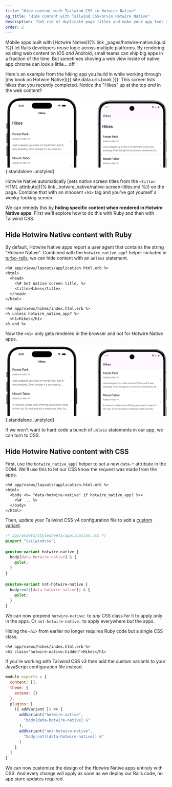 ```yaml
---
title: "Hide content with Tailwind CSS in Hotwire Native"
og_title: "Hide content with Tailwind CSS<br>in Hotwire Native"
description: "Get rid of duplicate page titles and make your app feel more native with a Tailwind CSS custom variant."
order: 2
---
```


Mobile apps built with [Hotwire Native]({% link _pages/hotwire-native.liquid %}) let Rails developers reuse logic across multiple platforms. By rendering existing web content on iOS *and* Android, small teams can ship big apps in a fraction of the time. But sometimes shoving a web view inside of native app chrome can look a little... off.

Here's an example from the hiking app you build in while working through [my book on Hotwire Native]({{ site.data.urls.book }}). This screen lists hikes that you recently completed. Notice the "Hikes" up at the top *and* in the web content?

![Double titles on Hotwire Native iOS and Android apps](/assets/images/hotwire-native/hide-content-tailwind-css/double-titles.png){:standalone .unstyled}

Hotwire Native automatically [sets *native* screen titles from the `<title>` HTML attribute]({% link _hotwire_native/native-screen-titles.md %}) on the page. Combine that with an innocent `<h1>` tag and you've got yourself a wonky-looking screen.

We can remedy this by **hiding specific content when rendered in Hotwire Native apps**. First we'll explore how to do this with Ruby and then with Tailwind CSS.

## Hide Hotwire Native content with Ruby

By default, Hotwire Native apps report a user agent that contains the string "Hotwire Native". Combined with the `hotwire_native_app?` helper included in [turbo-rails](https://github.com/hotwired/turbo-rails/blob/main/app/controllers/turbo/native/navigation.rb#L8-L10), we can hide content with an `unless` statement.

```erb
<%# app/views/layouts/application.html.erb %>
<html>
  <head>
    <%# Set native screen title. %>
    <title>Hikes</title>
  </head>
</html>
```

```erb
<%# app/views/hikes/index.html.erb %>
<% unless hotwire_native_app? %>
  <h1>Hikes</h1>
<% end %>
```

Now the `<h1>` only gets rendered in the browser and not for Hotwire Native apps.

![Single title on Hotwire Native iOS and Android apps](/assets/images/hotwire-native/hide-content-tailwind-css/single-title.png){:standalone .unstyled}

If we won't want to hard code a bunch of `unless` statements in our app, we can turn to CSS.

## Hide Hotwire Native content with CSS

First, use the `hotwire_native_app?` helper to set a new `data-*` attribute in the DOM. We'll use this to let our CSS know the request was made from the apps.

```erb
<%# app/views/layouts/application.html.erb %>
<html>
  <body <%= "data-hotwire-native" if hotwire_native_app? %>>
    <%# ... %>
  </body>
</html>
```

Then, update your Tailwind CSS v4 configuration file to add a [custom variant](https://tailwindcss.com/docs/adding-custom-styles#adding-custom-variants).

```css
/* app/assets/stylesheets/application.css */
@import "tailwindcss";

@custom-variant hotwire-native {
  body[data-hotwire-native] & {
    @slot;
  }
}

@custom-variant not-hotwire-native {
  body:not([data-hotwire-native]) & {
    @slot;
  }
}
```

We can now prepend `hotwire-native:` to *any* CSS class for it to apply only in the apps. Or `not-hotwire-native:` to apply everywhere *but* the apps.

Hiding the `<h1>` from earlier no longer requires Ruby code but a single CSS class.

```erb
<%# app/views/hikes/index.html.erb %>
<h1 class="hotwire-native:hidden">Hikes</h1>
```

If you're working with Tailwind CSS v3 then add the custom variants to your JavaScript configuration file instead.

```javascript
module.exports = {
  content: [],
  theme: {
    extend: {}
  },
  plugins: [
    ({ addVariant }) => {
      addVariant("hotwire-native",
        "body[data-hotwire-native] &"
      ),
      addVariant("not-hotwire-native",
        "body:not([data-hotwire-native]) &"
      )
    }
  ]
}
```

We can now customize the design of the Hotwire Native apps entirely with CSS. And every change will apply as soon as we deploy our Rails code, no app store updates required.
